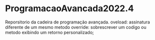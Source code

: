 # ProgramacaoAvancada2022.4
Reporsitorio da cadeira de programação avançada.
oveload: assinatura diferente de um mesmo metodo
override: sobrescrever um codigo ou metodo exibindo um retorno personalizado;
